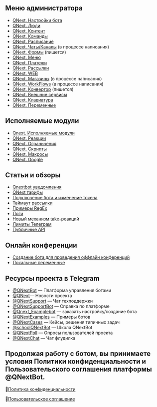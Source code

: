 ## Меню администратора
* [QNext. Настройки бота](/docs-test/_export/admin/setting-about)
* [QNext. Люди](/docs-test/_export/admin/people-about)
* [QNext. Контент](/docs-test/_export/admin/content-about)
* [QNext. Команды](/docs-test/_export/admin/command-about)
* [QNext. Расписание](/docs-test/_export/admin/schedule-about)
* [QNext. Чаты/Каналы](/docs-test/_export/admin/chats-and-channels-about) (в процессе написания)
* [QNext. Формы](/docs-test/_export/admin/forms-about) (пишется)
* [QNext. Меню](/docs-test/_export/admin/menu-about)
* [QNext. Платежи](/docs-test/_export/pay)
* [QNext. Рассылки](/docs-test/_export/admin/newsletters-about) 
* [QNext. WEB](/docs-test/_export/admin/web-about)
* [QNext. Магазины](/docs-test/_export/admin/stores-about) (в процессе написания)
* [QNext. WorkFlows](/docs-test/_export/admin/workflow-about) (в процессе написания)
* [QNext. Конвертор](/docs-test/_export/admin/converter-about) (пишется)
* [QNext. Внешние сервисы](/docs-test/_export/admin/external-services-about)
* [QNext. Клавиатура](/docs-test/_export/admin/keyboard-about)
* [QNext. Переменные](/docs-test/_export/admin/variables-about)
## Исполняемые модули
* [Qnext. Исполняемые модули](/docs-test/_export/executable-modules)
* [QNext. Реакции](/docs-test/_export/reactions)
* [QNext. Ограничения](/docs-test/_export/restrictions)
* [QNext. Скрипты](/docs-test/_export/script)
* [QNext. Макросы](/docs-test/_export/macros)
* [QNext. Google](/docs-test/_export/admin/google-about)
## Статьи и обзоры
* [Qnextbot уведомления](/docs-test/_export/root/notifications)
* [QNext тарифы](/docs-test/_export/admin/price-about)
* [Подключение бота и изменение токена](/docs-test/_export/root/token-about)
* [Таймаут рассылки](/docs-test/_export/newsletters/timeout)
* [Примеры RegEx](/docs-test/_export/admin/useful-regex)
* [Логи](/docs-test/_export/reactions/log)
* [Новый механизм take-реакций](/docs-test/_export/reactions/new-mechanics)
* [Лимиты Телеграм](https://limits.tginfo.me/ru-RU/)
* [Публичные API](/docs-test/_export/admin/public-api)
## Онлайн конференции
* [Создание бота для проведения оффлайн конференций](https://www.youtube.com/watch?v=DnGL2II51Xg) 
* [Локальные переменные](https://www.youtube.com/watch?v=3ify7Ci8D_I)
## Ресурсы проекта в Telegram
* [@QNextBot](https://t.me/QNextBot) — Платформа управления ботами
* [@QNext](http://t.me/QNext)— Новости проекта
* [@QNextSupport](http://t.me/Qnextsupport) — Чат техподдержки
* [@QNextSupportBot](https://t.me/QNextSupportBot) — Cправка по платформе
* [@Qnext_Examplebot](https://t.me/Qnext_Examplebot?start=zakaz) — заказать настройку/создание бота
* [@QNextExamples](https://t.me/QNextExamples) — Примеры ботов
* [@QNextCases](https://t.me/QNextCases) — Кейсы, решения типичных задач
* [@schoolQNextBot](http://t.me/schoolQNextBot) — Школа QNextBot
* [@QNextPoll](https://t.me/QNextPoll) — Опросы пользователей проекта
* [@QNextChat](https://t.me/QNextChat) — Чат флудилка


## Продолжая работу с ботом, вы принимаете условия Политики конфиденциальности и Пользовательского соглашения платформы @QNextBot.

🔸[Политика конфиденциальности](http://qnext.app/docs/privacy.html)

🔸[Пользовательское соглашение](http://qnext.app/docs/terms.html) 
  
